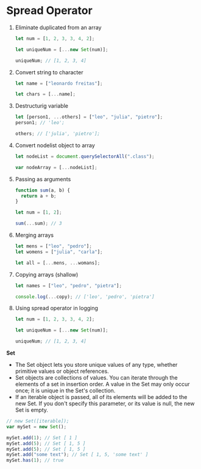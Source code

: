 # Spread Operator

1. Eliminate duplicated from an array

   ```jsx
   let num = [1, 2, 3, 3, 4, 2];

   let uniqueNum = [...new Set(num)];

   uniqueNum; // [1, 2, 3, 4]
   ```

2. Convert string to character

   ```jsx
   let name = ["leonardo freitas"];

   let chars = [...name];
   ```

3. Destructurig variable

   ```jsx
   let [person1, ...others] = ["leo", "julia", "pietro"];
   person1; // 'leo';

   others; // ['julia', 'pietro'];
   ```

4. Convert nodelist object to array

   ```jsx
   let nodeList = document.querySelectorAll(".class");

   var nodeArray = [...nodeList];
   ```

5. Passing as arguments

   ```jsx
   function sum(a, b) {
     return a + b;
   }

   let num = [1, 2];

   sum(...sum); // 3
   ```

6. Merging arrays

   ```jsx
   let mens = ["leo", "pedro"];
   let womens = ["julia", "carla"];

   let all = [...mens, ...womans];
   ```

7. Copying arrays (shallow)

   ```jsx
   let names = ["leo", "pedro", "pietra"];

   console.log(...copy); // ['leo', 'pedro', 'pietra']
   ```

8. Using spread operator in logging

   ```jsx
   let num = [1, 2, 3, 3, 4, 2];

   let uniqueNum = [...new Set(num)];

   uniqueNum; // [1, 2, 3, 4]
   ```

**Set**

- The Set object lets you store unique values of any type, whether primitive values or object references.
- Set objects are collections of values. You can iterate through the elements of a set in insertion order. A value in the Set may only occur once; it is unique in the Set's collection.
- If an iterable object is passed, all of its elements will be added to the new Set. If you don't specify this parameter, or its value is null, the new Set is empty.

```jsx
// new Set([iterable]);
var mySet = new Set();

mySet.add(1); // Set [ 1 ]
mySet.add(5); // Set [ 1, 5 ]
mySet.add(5); // Set [ 1, 5 ]
mySet.add("some text"); // Set [ 1, 5, 'some text' ]
mySet.has(1); // true
```
